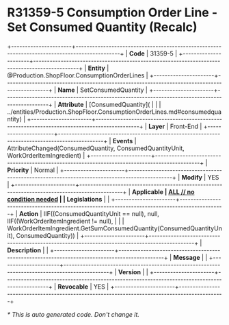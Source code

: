 ﻿---
erp.type: front-end-business-rule
erp.entity: Production.ShopFloor.ConsumptionOrderLines
---

# R31359-5 Consumption Order Line - Set Consumed Quantity (Recalc)
+----------------------+----------------------------------------------------------------------------------------------+
| **Code**             | 31359-5                                                                                      |
+----------------------+----------------------------------------------------------------------------------------------+
| **Entity**           | @Production.ShopFloor.ConsumptionOrderLines                                                  |
+----------------------+----------------------------------------------------------------------------------------------+
| **Name**             | SetConsumedQuantity                                                                          |
+----------------------+----------------------------------------------------------------------------------------------+
| **Attribute**        | [ConsumedQuantity](                                                                          |
|                      | ../entities/Production.ShopFloor.ConsumptionOrderLines.md#consumedquantity)                  |
+----------------------+----------------------------------------------------------------------------------------------+
| **Layer**            | Front-End                                                                                    |
+----------------------+----------------------------------------------------------------------------------------------+
| **Events**           | AttributeChanged(ConsumedQuantity, ConsumedQuantityUnit, WorkOrderItemIngredient)            |
+----------------------+----------------------------------------------------------------------------------------------+
| **Priority**         | Normal                                                                                       |
+----------------------+----------------------------------------------------------------------------------------------+
| **Modify**           | YES                                                                                          |
+----------------------+----------------------------------------------------------------------------------------------+
| **Applicable         | [ALL // no condition needed](xref:applicable-legislations)                                   |
| Legislations**       |                                                                                              |
+----------------------+----------------------------------------------------------------------------------------------+
| **Action**           | IIF((ConsumedQuantityUnit == null), null, IIF((WorkOrderItemIngredient != null),             |
|                      | WorkOrderItemIngredient.GetSumConsumedQuantity(ConsumedQuantityUnit), ConsumedQuantity))     |
+----------------------+----------------------------------------------------------------------------------------------+
| **Description**      |                                                                                              |
+----------------------+----------------------------------------------------------------------------------------------+
| **Message**          |                                                                                              |
+----------------------+----------------------------------------------------------------------------------------------+
| **Version**          |                                                                                              |
+----------------------+----------------------------------------------------------------------------------------------+
| **Revocable**        | YES                                                                                          |
+----------------------+----------------------------------------------------------------------------------------------+

*\* This is auto generated code. Don't change it.*
